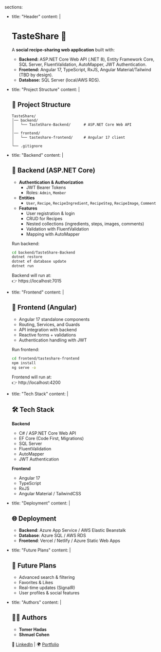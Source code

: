 sections:
  - title: "Header"
    content: |
      # TasteShare 🍴

      A **social recipe-sharing web application** built with:

      - **Backend:** ASP.NET Core Web API (.NET 8), Entity Framework Core, SQL Server, FluentValidation, AutoMapper, JWT Authentication.
      - **Frontend:** Angular 17, TypeScript, RxJS, Angular Material/Tailwind (TBD by design).
      - **Database:** SQL Server (local/AWS RDS).

  - title: "Project Structure"
    content: |
      ## 📂 Project Structure

      ```
      TasteShare/
      │── backend/
      │   └── TasteShare-Backend/      # ASP.NET Core Web API
      │
      │── frontend/
      │   └── tasteshare-frontend/     # Angular 17 client
      │
      └── .gitignore
      ```

  - title: "Backend"
    content: |
      ## 🚀 Backend (ASP.NET Core)

      - **Authentication & Authorization**
        - JWT Bearer Tokens
        - Roles: `Admin`, `Member`
      - **Entities**
        - `User`, `Recipe`, `RecipeIngredient`, `RecipeStep`, `RecipeImage`, `Comment`
      - **Features**
        - User registration & login
        - CRUD for Recipes
        - Nested collections (ingredients, steps, images, comments)
        - Validation with FluentValidation
        - Mapping with AutoMapper

      Run backend:

      ```bash
      cd backend/TasteShare-Backend
      dotnet restore
      dotnet ef database update
      dotnet run
      ```

      Backend will run at:  
      👉 https://localhost:7015

  - title: "Frontend"
    content: |
      ## 🎨 Frontend (Angular)

      - Angular 17 standalone components
      - Routing, Services, and Guards
      - API integration with backend
      - Reactive forms + validations
      - Authentication handling with JWT

      Run frontend:

      ```bash
      cd frontend/tasteshare-frontend
      npm install
      ng serve -o
      ```

      Frontend will run at:  
      👉 http://localhost:4200

  - title: "Tech Stack"
    content: |
      ## 🛠️ Tech Stack

      **Backend**
      - C# / ASP.NET Core Web API
      - EF Core (Code First, Migrations)
      - SQL Server
      - FluentValidation
      - AutoMapper
      - JWT Authentication

      **Frontend**
      - Angular 17
      - TypeScript
      - RxJS
      - Angular Material / TailwindCSS

  - title: "Deployment"
    content: |
      ## 🌐 Deployment

      - **Backend**: Azure App Service / AWS Elastic Beanstalk
      - **Database**: Azure SQL / AWS RDS
      - **Frontend**: Vercel / Netlify / Azure Static Web Apps

  - title: "Future Plans"
    content: |
      ## 📌 Future Plans
      - Advanced search & filtering
      - Favorites & Likes
      - Real-time updates (SignalR)
      - User profiles & social features

  - title: "Authors"
    content: |
      ## 👨‍💻 Authors
      - **Tomer Hadas**  
      - **Shmuel Cohen**

      📧 [LinkedIn](https://www.linkedin.com/) | 🌍 [Portfolio](#)

